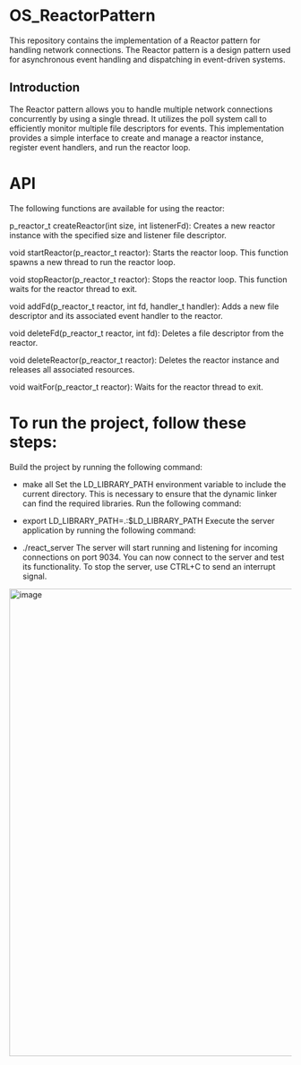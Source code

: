 # OS_ReactorPattern
This repository contains the implementation of a Reactor pattern for handling network connections. The Reactor pattern is a design pattern used for asynchronous event handling and dispatching in event-driven systems.

## Introduction
The Reactor pattern allows you to handle multiple network connections concurrently by using a single thread. It utilizes the poll system call to efficiently monitor multiple file descriptors for events. This implementation provides a simple interface to create and manage a reactor instance, register event handlers, and run the reactor loop.

# API
The following functions are available for using the reactor:

p_reactor_t createReactor(int size, int listenerFd): Creates a new reactor instance with the specified size and listener file descriptor.

void startReactor(p_reactor_t reactor): Starts the reactor loop. This function spawns a new thread to run the reactor loop.

void stopReactor(p_reactor_t reactor): Stops the reactor loop. This function waits for the reactor thread to exit.

void addFd(p_reactor_t reactor, int fd, handler_t handler): Adds a new file descriptor and its associated event handler to the reactor.

void deleteFd(p_reactor_t reactor, int fd): Deletes a file descriptor from the reactor.

void deleteReactor(p_reactor_t reactor): Deletes the reactor instance and releases all associated resources.

void waitFor(p_reactor_t reactor): Waits for the reactor thread to exit.

# To run the project, follow these steps:

Build the project by running the following command:


* make all
Set the LD_LIBRARY_PATH environment variable to include the current directory. This is necessary to ensure that the dynamic linker can find the required libraries. Run the following command:


* export LD_LIBRARY_PATH=.:$LD_LIBRARY_PATH
Execute the server application by running the following command:


* ./react_server
The server will start running and listening for incoming connections on port 9034. You can now connect to the server and test its functionality. To stop the server, use CTRL+C to send an interrupt signal.

<img width="835" alt="image" src="https://github.com/DanielleMusai/OS_ReactorPattern/assets/92378800/ba8e55ad-0e6e-4939-b98a-5cace12ddc84">

